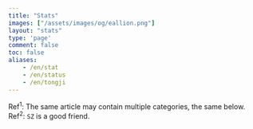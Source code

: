 ```yaml
---
title: "Stats"
images: ["/assets/images/og/eallion.png"]
layout: "stats"
type: 'page'
comment: false
toc: false
aliases:
    - /en/stat
    - /en/status
    - /en/tongji
---
```


Ref<sup>1</sup>: The same article may contain multiple categories, the same below.
Ref<sup>2</sup>: `SZ` is a good friend.
